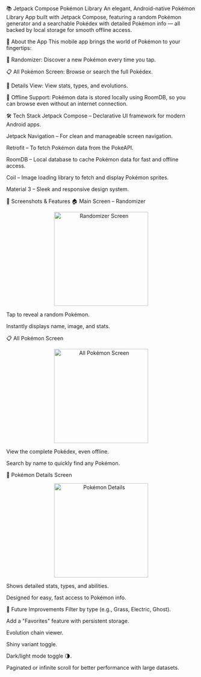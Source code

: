 📚 Jetpack Compose Pokémon Library
An elegant, Android-native Pokémon Library App built with Jetpack Compose, featuring a random Pokémon generator and a searchable Pokédex with detailed Pokémon info — all backed by local storage for smooth offline access.

🧩 About the App
This mobile app brings the world of Pokémon to your fingertips:

🎲 Randomizer: Discover a new Pokémon every time you tap.

📋 All Pokémon Screen: Browse or search the full Pokédex.

📖 Details View: View stats, types, and evolutions.

💾 Offline Support: Pokémon data is stored locally using RoomDB, so you can browse even without an internet connection.

🛠️ Tech Stack
Jetpack Compose – Declarative UI framework for modern Android apps.

Jetpack Navigation – For clean and manageable screen navigation.

Retrofit – To fetch Pokémon data from the PokeAPI.

RoomDB – Local database to cache Pokémon data for fast and offline access.

Coil – Image loading library to fetch and display Pokémon sprites.

Material 3 – Sleek and responsive design system.

📱 Screenshots & Features
🏠 Main Screen – Randomizer
<p align="center"> <img src="https://github.com/user-attachments/assets/randomizer-placeholder" alt="Randomizer Screen" width="250"/> </p>
Tap to reveal a random Pokémon.

Instantly displays name, image, and stats.

📋 All Pokémon Screen
<p align="center"> <img src="https://github.com/user-attachments/assets/all-pokemons-placeholder" alt="All Pokémon Screen" width="250"/> </p>
View the complete Pokédex, even offline.

Search by name to quickly find any Pokémon.

📄 Pokémon Details Screen
<p align="center"> <img src="https://github.com/user-attachments/assets/details-placeholder" alt="Pokémon Details" width="250"/> </p>
Shows detailed stats, types, and abilities.

Designed for easy, fast access to Pokémon info.

🚀 Future Improvements
Filter by type (e.g., Grass, Electric, Ghost).

Add a "Favorites" feature with persistent storage.

Evolution chain viewer.

Shiny variant toggle.

Dark/light mode toggle 🌗.

Paginated or infinite scroll for better performance with large datasets.
